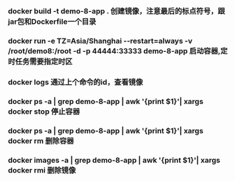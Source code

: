 ### docker build -t demo-8-app .    创建镜像，注意最后的标点符号，跟jar包和Dockerfile一个目录
### docker run -e TZ=Asia/Shanghai --restart=always -v /root/demo8:/root -d -p 44444:33333 demo-8-app  启动容器,定时任务需要指定时区
### docker logs  通过上个命令的id，查看镜像

### docker ps -a | grep demo-8-app | awk '{print $1}'| xargs docker stop 停止容器
### docker ps -a | grep demo-8-app | awk '{print $1}'| xargs docker rm 删除容器
### docker images -a | grep demo-8-app | awk '{print $1}'| xargs docker rmi 删除镜像
